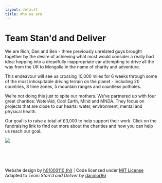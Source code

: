 ```yaml
---
layout: default
title: Who we are
---
```

# Team Stan'd and Deliver

We are Rich, Dan and Ben - three previously unrelated guys brought together by the desire of achieving what most would consider a really bad idea: hopping into a dreadfully inappropriate car attempting to drive all the way from the UK to Mongolia in the name of charity and adventure.

This endeavour will see us crossing 10,000 miles for 6 weeks through some of the most inhospitable driving terrain on the planet - including 20 countries, 8 time zones, 5 mountain ranges and countless potholes.

We’re not doing this just to spite our mothers. We’ve partnered up with four great charities: WaterAid, Cool Earth, Mind and MNDA. They focus on projects that are close to our hearts: water, environment, mental and physical health.

Our goal is to raise a total of £3,000 to help support their work. Click on the fundraising link to find out more about the charities and how you can help us reach our goal.

<img src="https://standanddeliver2018.github.io/assets/brand/idle-car.gif" style="zoom:100%">

<br><br><br><br>
Website design by <a href="http://github.com/h01000110" target="_blank">h01000110 (hi)</a> | Code licensed under <a href="https://github.com/h01000110/h01000110.github.io/blob/master/LICENSE" target="_blank">MIT License</a>
<br>Adapted to *Team Stan'd and Deliver* by <a href="https://github.com/danmor86" target="_blank">danmor86</a>
